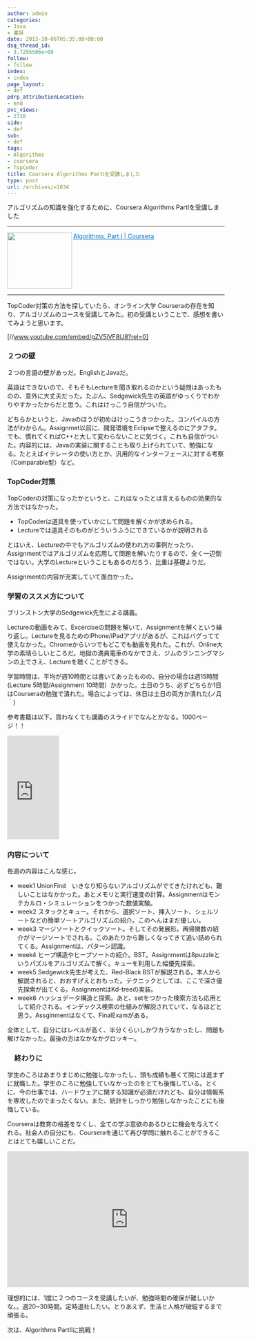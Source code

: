 ```yaml
---
author: admin
categories:
- Java
- 書評
date: 2013-10-06T05:35:08+00:00
dsq_thread_id:
- 3.7295506e+09
follow:
- follow
index:
- index
page_layout:
- def
pdrp_attributionLocation:
- end
pvc_views:
- 2710
side:
- def
sub:
- def
tags:
- Algorithms
- coursera
- TopCoder
title: Coursera Algorithms PartⅠを受講しました
type: post
url: /archives/=1834
---
```


アルゴリズムの知識を強化するために、Coursera Algorithms PartⅠを受講しました

* * *

<a href="https://www.coursera.org/course/algs4partI" target="_blank"><img class="alignleft" alt="" src="https://capture.heartrails.com/150x130/shadow?https://www.coursera.org/course/algs4partI" width="150" height="130" align="left" border="0" /></a> <a style="color: #0070c5;" href="https://www.coursera.org/course/algs4partI" target="_blank">Algorithms, Part I | Coursera</a>  <img alt="" src="https://b.hatena.ne.jp/entry/image/https://www.coursera.org/course/algs4partI" border="0" /><br style="clear: both;" />

* * *

TopCoder対策の方法を探していたら、オンライン大学 Courseraの存在を知り、アルゴリズムのコースを受講してみた。初の受講ということで、感想を書いてみようと思います。

[//www.youtube.com/embed/gZV5jVF8lJ8?rel=0]

### ２つの壁

２つの言語の壁があっだ。EnglishとJavaだ。

英語はできないので、そもそもLectureを聞き取れるのかという疑問はあったものの、意外に大丈夫だった。たぶん、Sedgewick先生の英語がゆっくりでわかりやすかったからだと思う。これはけっこう自信がついた。

どちらかというと、Javaのほうが初めはけっこうきつかった。コンパイルの方法がわからん。Assignmet以前に、開発環境をEclipseで整えるのにアタフタ。でも、慣れてくればC++と大して変わらないことに気づく。これも自信がついた。内容的には、Javaの実装に関することも取り上げられていて、勉強になる。たとえばイテレータの使い方とか、汎用的なインターフェースに対する考察（Comparable型）など。

### TopCoder対策

TopCoderの対策になったかというと、これはなったとは言えるものの効果的な方法ではなかった。

  * TopCoderは道具を使っていかにして問題を解くかが求められる。
  * Lectureでは道具そのものがどういうふうにできているかが説明される

とはいえ、Lectureの中でもアルゴリズムの使われ方の事例だったり、Assignmentではアルゴリズムを応用して問題を解いたりするので、全く一辺倒ではない。大学のLectureということもあるのだろう、比重は基礎よりだ。

Assignmentの内容が充実していて面白かった。

### 学習のススメ方について

ブリンストン大学のSedgewick先生による講義。

Lectureの動画をみて、Excerciseの問題を解いて、Assignmentを解くという繰り返し。Lectureを見るためのiPhone/iPadアプリがあるが、これはバグってて使えなかった。Chromeからいつでもどこでも動画を見れた。これが、Online大学の素晴らしいところだ。地獄の満員電車のなかでさえ、ジムのランニングマシンの上でさえ、Lectureを聴くことができる。

学習時間は、平均が週10時間とは書いてあったものの、自分の場合は週15時間(Lecture 5時間/Assignment 10時間）かかった。土日のうち、必ずどちらか1日はCourseraの勉強で潰れた。場合によっては、休日は土日の両方か潰れた(ノД｀)

参考書籍は以下。買わなくても講義のスライドでなんとかなる。1000ページ！！

<iframe style="width: 120px; height: 240px;" src="https://rcm-fe.amazon-adsystem.com/e/cm?lt1=_blank&bc1=000000&IS2=1&bg1=FFFFFF&fc1=000000&lc1=0000FF&t=sleephacker-22&o=9&p=8&l=as4&m=amazon&f=ifr&ref=ss_til&asins=032157351X" height="240" width="320" frameborder="0" marginwidth="0" marginheight="0" scrolling="no"></iframe>

### 内容について

毎週の内容はこんな感じ。

  * week1 UnionFind　いきなり知らないアルゴリズムがでてきたけれども、難しいことはなかかった。あとメモリと実行速度の計算。Assignmentはモンテカルロ・シミュレーションをつかった数値実験。
  * week2 スタックとキュー。それから、選択ソート、挿入ソート、シェルソートなどの簡単ソートアルゴリズムの紹介。このへんはまだ優しい。
  * week3 マージソートとクイックソート。そしてその発展形。再帰関数の紹介がマージソートでされる。このあたりから難しくなってきて追い詰められてくる。Assignmentは、パターン認識。
  * week4 ヒープ構造やヒープソートの紹介。BST。Assignmentは8puzzleというパズルをアルゴリズムで解く。キューを利用した幅優先探索。
  * week5 Sedgewick先生が考えた、Red-Black BSTが解説される。本人から解説されると、おおすげえとおもった。テクニックとしては、ここで深さ優先探索が出てくる。AssignmentはKd-treeの実装。
  * week6 ハッシュデータ構造と探索。あと、setをつかった検索方法も応用として紹介される。インデックス検索の仕組みが解説されていて、なるほどと思う。Assginmentはなくて、FinalExamがある。

全体として、自分にはレベルが高く、半分くらいしかワカラなかったし、問題も解けなかった。最後の方はなかなかグロッキー。

### 　終わりに

学生のころはあまりまじめに勉強しなかったし、頭も成績も悪くて院には進まずに就職した。学生のころに勉強していなかったのをとても後悔している。とくに、今の仕事では、ハードウェアに関する知識が必須だけれども、自分は情報系を専攻したのでまったくない。また、統計をしっかり勉強しなかったことにも後悔している。

Courseraは教育の格差をなくし、全ての学ぶ意欲のあるひとに機会を与えてくれる。社会人の自分にも、Courseraを通じて再び学問に触れることができることはとても嬉しいことだ。

<iframe src="https://embed.ted.com/talks/lang/ja/daphne_koller_what_we_re_learning_from_online_education.html" height="315" width="560" allowfullscreen="" frameborder="0" scrolling="no"></iframe>

理想的には、1度に２つのコースを受講したいが、勉強時間の確保が難しいかな。。週20~30時間。定時退社したい。とりあえず、生活と人格が破綻するまで頑張る。

次は、Algorithms PartⅡに挑戦！

<div id="fastlookup_top" style="display: none;">
</div>